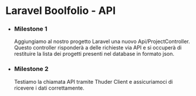 # Laravel Boolfolio - API

-   ### Milestone 1

    Aggiungiamo al nostro progetto Laravel una nuovo Api/ProjectController. Questo controller risponderà a delle richieste via API e si occuperà di restituire la lista dei progetti presenti nel database in formato json.

-   ### Milestone 2
    Testiamo la chiamata API tramite Thuder Client e assicuriamoci di ricevere i dati correttamente.
